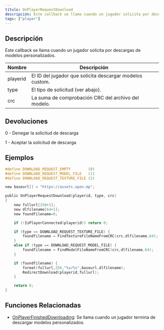 ```yaml
---
título: OnPlayerRequestDownload
descripción: Este callback se llama cuando un jugador solicita por descargas de modelos personalizados. 
tags: ["player"]
---
```


<VersionWarnES name='callback' version='SA-MP 0.3.DL R1' />

## Descripción

Este callback se llama cuando un jugador solicita por descargas de modelos personalizados.

| Nombre   | Descripción                                              |
| -------- | -------------------------------------------------------- |
| playerid | El ID del jugador que solicita descargar modelos custom. |
| type     | El tipo de solicitud (ver abajo).                        |
| crc      | La suma de comprobación CRC del archivo del modelo.      |

## Devoluciones

0 - Denegar la solicitud de descarga

1 - Aceptar la solicitud de descarga

## Ejemplos

```c
#define DOWNLOAD_REQUEST_EMPTY        (0)
#define DOWNLOAD_REQUEST_MODEL_FILE   (1)
#define DOWNLOAD_REQUEST_TEXTURE_FILE (2)

new baseurl[] = "https://assets.open.mp";

public OnPlayerRequestDownload(playerid, type, crc)
{
    new fullurl[256+1];
    new dlfilename[64+1];
    new foundfilename=0;

    if (!IsPlayerConnected(playerid)) return 0;

    if (type == DOWNLOAD_REQUEST_TEXTURE_FILE) {
        foundfilename = FindTextureFileNameFromCRC(crc,dlfilename,64);
    }
    else if (type == DOWNLOAD_REQUEST_MODEL_FILE) {
        foundfilename = FindModelFileNameFromCRC(crc,dlfilename,64);
    }

    if (foundfilename) {
        format(fullurl,256,"%s/%s",baseurl,dlfilename);
        RedirectDownload(playerid,fullurl);
    }

    return 0;
}
```

## Funciones Relacionadas

- [OnPlayerFinishedDownloading](OnPlayerFinishedDownloading): Se llama cuando un jugador termina de descargar modelos personalizados.
